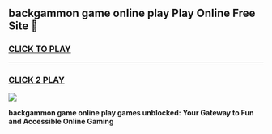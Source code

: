 
## backgammon game online play Play Online Free Site 👋
<h3>
<a href="https://download.freeplayer.one?title=backgammon_game_online_play&ref=21F">CLICK TO PLAY</a></h3>
<hr>

<h3>
<a href="https://download.freeplayer.one?title=backgammon_game_online_play&ref=21F">CLICK 2 PLAY</a>
  
</h3>

<a href="https://download.freeplayer.one?title=backgammon_game_online_play&ref=21F"><img src="https://cdnb.artstation.com/p/assets/images/images/032/539/853/original/anto-thomas-button-gif.gif"></a>


**backgammon game online play games unblocked: Your Gateway to Fun and Accessible Online Gaming**
